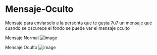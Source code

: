 # Mensaje-Oculto
Mensaje para enviarselo a la personta que te gusta 7u7
un mensaje que cuando se oscurece el fondo se puede ver el mensaje oculto

Mensaje Normal
![image](https://user-images.githubusercontent.com/76134167/197870416-1a8fc653-db52-47c5-8ba8-442f4a6ce8bd.png)

Mensaje Oculto 
![image](https://user-images.githubusercontent.com/76134167/197870456-a467f09e-b387-41bd-b931-aae4c8c5a24c.png)

